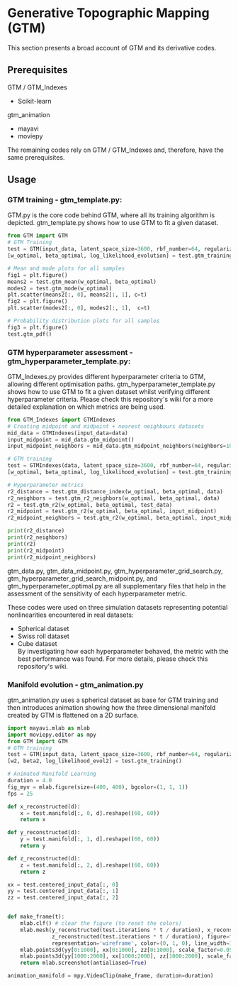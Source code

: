 # Generative Topographic Mapping (GTM)
This section presents a broad account of GTM and its derivative codes.

## Prerequisites
GTM / GTM_Indexes
* Scikit-learn

gtm_animation
* mayavi
* moviepy

The remaining codes rely on GTM / GTM_Indexes and, therefore, have the same prerequisites. 

## Usage
### GTM training - gtm_template.py:
GTM.py is the core code behind GTM, where all its training algorithm is depicted. gtm_template.py shows how to use GTM to fit a given dataset.
```python
from GTM import GTM
# GTM Training
test = GTM(input_data, latent_space_size=3600, rbf_number=64, regularization=0.001, rbf_width=2, iterations=100)
[w_optimal, beta_optimal, log_likelihood_evolution] = test.gtm_training()

# Mean and mode plots for all samples
fig1 = plt.figure()
means2 = test.gtm_mean(w_optimal, beta_optimal)
modes2 = test.gtm_mode(w_optimal)
plt.scatter(means2[:, 0], means2[:, 1], c=t)
fig2 = plt.figure()
plt.scatter(modes2[:, 0], modes2[:, 1],  c=t)

# Probability distribution plots for all samples
fig3 = plt.figure()
test.gtm_pdf()
```

### GTM hyperparameter assessment - gtm_hyperparameter_template.py:
GTM_Indexes.py provides different hyperparameter criteria to GTM, allowing different optimisation paths. gtm_hyperparameter_template.py shows how to use GTM to fit a given dataset whilst verifying different hyperparameter criteria. Please check this repository's 
wiki for a more detailed explanation on which metrics are being used. 
```python
from GTM_Indexes import GTMIndexes
# Creating midpoint and midpoint + nearest neighbours datasets
mid_data = GTMIndexes(input_data=data)
input_midpoint = mid_data.gtm_midpoint()
input_midpoint_neighbors = mid_data.gtm_midpoint_neighbors(neighbors=10)

# GTM training
test = GTMIndexes(data, latent_space_size=3600, rbf_number=64, regularization=0.001, rbf_width=2, iterations=10)
[w_optimal, beta_optimal, log_likelihood_evolution] = test.gtm_training()

# Hyperparameter metrics
r2_distance = test.gtm_distance_index(w_optimal, beta_optimal, data)
r2_neighbors = test.gtm_r2_neighbors(w_optimal, beta_optimal, data)
r2 = test.gtm_r2(w_optimal, beta_optimal, test_data)
r2_midpoint = test.gtm_r2(w_optimal, beta_optimal, input_midpoint)
r2_midpoint_neighbors = test.gtm_r2(w_optimal, beta_optimal, input_midpoint_neighbors)

print(r2_distance)
print(r2_neighbors)
print(r2)
print(r2_midpoint)
print(r2_midpoint_neighbors)
```

gtm_data.py, gtm_data_midpoint.py, gtm_hyperparameter_grid_search.py, gtm_hyperparameter_grid_search_midpoint.py, and gtm_hyperparameter_optimal.py are all supplementary files that help in the assessment of the sensitivity of each hyperparameter metric.

These codes were used on three simulation datasets representing potential nonlinearities encountered in real datasets:
* Spherical dataset
* Swiss roll dataset
* Cube dataset <br/>
By investigating how each hyperparameter behaved, the metric with the best performance was found. For more details, please check this repository's wiki. 

### Manifold evolution - gtm_animation.py
gtm_animation.py uses a spherical dataset as base for GTM training and then introduces animation showing how the three dimensional 
manifold created by GTM is flattened on a 2D surface. 
```python
import mayavi.mlab as mlab
import moviepy.editor as mpy
from GTM import GTM
# GTM training
test = GTM(input_data, latent_space_size=3600, rbf_number=64, regularization=0.001, rbf_width=2, iterations=100)
[w2, beta2, log_likelihood_evol2] = test.gtm_training()

# Animated Manifold Learning
duration = 4.0
fig_myv = mlab.figure(size=(400, 400), bgcolor=(1, 1, 1))
fps = 25

def x_reconstructed(d):
    x = test.manifold[:, 0, d].reshape((60, 60))
    return x

def y_reconstructed(d):
    y = test.manifold[:, 1, d].reshape((60, 60))
    return y

def z_reconstructed(d):
    z = test.manifold[:, 2, d].reshape((60, 60))
    return z

xx = test.centered_input_data[:, 0]
yy = test.centered_input_data[:, 1]
zz = test.centered_input_data[:, 2]


def make_frame(t):
    mlab.clf() # clear the figure (to reset the colors)
    mlab.mesh(y_reconstructed(test.iterations * t / duration), x_reconstructed(test.iterations * t / duration),
              z_reconstructed(test.iterations * t / duration), figure=fig_myv, transparent=True,
              representation='wireframe', color=(0, 1, 0), line_width=1)
    mlab.points3d(yy[0:1000], xx[0:1000], zz[0:1000], scale_factor=0.05, color=(1, 0, 0))
    mlab.points3d(yy[1000:2000], xx[1000:2000], zz[1000:2000], scale_factor=0.05, color=(0, 0, 1))
    return mlab.screenshot(antialiased=True)

animation_manifold = mpy.VideoClip(make_frame, duration=duration)
```



